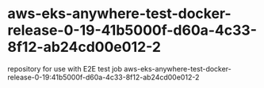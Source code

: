 # aws-eks-anywhere-test-docker-release-0-19-41b5000f-d60a-4c33-8f12-ab24cd00e012-2
repository for use with E2E test job aws-eks-anywhere-test-docker-release-0-19:41b5000f-d60a-4c33-8f12-ab24cd00e012-2

